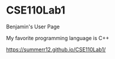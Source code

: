 # CSE110Lab1
Benjamin's User Page

My favorite programming language is C++

https://summerr12.github.io/CSE110Lab1/